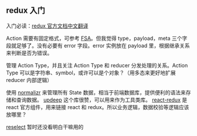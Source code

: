 ## redux 入门

入门必读：[redux 官方文档中文翻译](http://cn.redux.js.org/)

Action 需要有固定格式，可参考 [FSA][]。但我觉得 type，payload，meta 三个字段就足够了。没有必要有 error 字段。error 实例放在 payload 里，根据继承关系来判断是否为错误。

管理 Action Type，并且关注 Action Type 和 reducer 分发处理的关系。Action Type 可以是字符串、symbol，或许可以是个对象？（用多态来更好地扩展 reducer 内部逻辑）

使用 [normalizr][] 来管理所有 State 数据，相当于前端数据库，提供便利的语法来存储和查询数据。
[updeep][] 这个库很赞，可以用来作为工具类库。
[react-redux][] 是 react 官方组件，用来链接 react 和 redux。所以业务逻辑，数据校验等逻辑应该放哪里？

[reselect][] 暂时还没看明白干嘛用的

[normalizr]: https://github.com/gaearon/normalizr
[FSA]: https://github.com/acdlite/flux-standard-action
[updeep]: https://github.com/substantial/updeep
[react-redux]: https://github.com/reactjs/react-redux
[reselect]: https://github.com/reactjs/reselect
